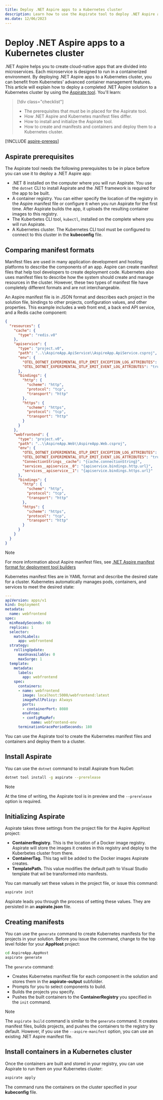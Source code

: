 ```yaml
---
title: Deploy .NET Aspire apps to a Kubernetes cluster
description: Learn how to use the Aspirate tool to deploy .NET Aspire apps to a Kubernetes cluster.
ms.date: 12/06/2023
---
```


# Deploy .NET Aspire apps to a Kubernetes cluster

.NET Aspire helps you to create cloud-native apps that are divided into microservices. Each microservice is designed to run in a containerized environment. By deploying .NET Aspire apps to a Kubernetes cluster, you can benefit from Kubernetes' advanced container management features. This article will explain how to deploy a completed .NET Aspire solution to a Kubernetes cluster by using the [Aspirate tool](https://www.nuget.org/packages/Aspirate). You'll learn:

> [!div class="checklist"]
>
> - The prerequisites that must be in placed for the Aspirate tool.
> - How .NET Aspire and Kubernetes manifest files differ.
> - How to install and initialize the Aspirate tool.
> - How to create and manifests and containers and deploy them to a Kubernetes cluster.

[!INCLUDE [aspire-prereqs](../../includes/aspire-prereqs.md)]

## Aspirate prerequisites

The Aspirate tool needs the following prerequisites to be in place before you can use it to deploy a .NET Aspire app:

- .NET 8 installed on the computer where you will run Aspirate. You use the `dotnet` CLI to install Aspirate and the .NET framework is required for the app to be built.
- A container registry. You can either specify the location of the registry in the Aspire manifest file or configure it when you run Aspirate for the first time. After Aspirate builds the app, it uploads the resulting container images to this registry.
- The Kuberbetes CLI tool, `kubectl`, installed on the complete where you will run Aspirate.
- A Kubernetes cluster. The Kubernetes CLI tool must be configured to connect to this cluster in the **kubeconfig** file.

## Comparing manifest formats

Manifest files are used in many application development and hosting platforms to describe the components of an app. Aspire can create manifest files that help tool developers to create  deployment code. Kubernetes also uses manifest files to describe how the system should create and manage resources in the cluster. However, these two types of manifest file have completely different formats and are not interchangeable. 

An Aspire manifest file is in JSON format and describes each project in the solution file, bindings to other projects, configuration values, and other properties. This example includes a web front end, a back end API service, and a Redis cache component:

```json
{
  "resources": {
    "cache": {
      "type": "redis.v0"
    },
    "apiservice": {
      "type": "project.v0",
      "path": "..\\AspireApp.ApiService\\AspireApp.ApiService.csproj",
      "env": {
        "OTEL_DOTNET_EXPERIMENTAL_OTLP_EMIT_EXCEPTION_LOG_ATTRIBUTES": "true",
        "OTEL_DOTNET_EXPERIMENTAL_OTLP_EMIT_EVENT_LOG_ATTRIBUTES": "true"
      },
      "bindings": {
        "http": {
          "scheme": "http",
          "protocol": "tcp",
          "transport": "http"
        },
        "https": {
          "scheme": "https",
          "protocol": "tcp",
          "transport": "http"
        }
      }
    },
    "webfrontend": {
      "type": "project.v0",
      "path": "..\\AspireApp.Web\\AspireApp.Web.csproj",
      "env": {
        "OTEL_DOTNET_EXPERIMENTAL_OTLP_EMIT_EXCEPTION_LOG_ATTRIBUTES": "true",
        "OTEL_DOTNET_EXPERIMENTAL_OTLP_EMIT_EVENT_LOG_ATTRIBUTES": "true",
        "ConnectionStrings__cache": "{cache.connectionString}",
        "services__apiservice__0": "{apiservice.bindings.http.url}",
        "services__apiservice__1": "{apiservice.bindings.https.url}"
      },
      "bindings": {
        "http": {
          "scheme": "http",
          "protocol": "tcp",
          "transport": "http"
        },
        "https": {
          "scheme": "https",
          "protocol": "tcp",
          "transport": "http"
        }
      }
    }
  }
}
```

> [!NOTE]
> For more information about Aspire manifest files, see [.NET Aspire manifest format for deployment tool builders](manifest-format.md)

Kubernetes manifest files are in YAML format and describe the desired state for a cluster. Kubernetes automatically manages pods, containers, and services to meet the desired state:

```yaml
---
apiVersion: apps/v1
kind: Deployment
metadata:
  name: webfrontend
spec:
  minReadySeconds: 60
  replicas: 1
  selector:
    matchLabels:
      app: webfrontend
  strategy:
    rollingUpdate:
      maxUnavailable: 0
      maxSurge: 1
  template:
    metadata:
      labels:
        app: webfrontend
    spec:
      containers:
      - name: webfrontend
        image: localhost:5000/webfrontend:latest
        imagePullPolicy: Always
        ports:
        - containerPort: 8080
        envFrom:
        - configMapRef:
            name: webfrontend-env
      terminationGracePeriodSeconds: 180
```

You can use the Aspirate tool to create the Kubernetes manifest files and containers and deploy them to a cluster. 

## Install Aspirate

You can use the `dotnet` command to install Aspirate from NuGet:

```bash
dotnet tool install -g aspirate --prerelease
```

> [!NOTE]
> At the time of writing, the Aspirate tool is in preview and the `--prerelease` option is required.

## Initializing Aspirate

Aspirate takes three settings from the project file for the Aspire AppHost project:

- **ContainerRegistry.** This is the location of a Docker image registry. Aspirate will store the images it creates in this registry and deploy to the Kuberbetes cluster from there.
- **ContainerTag.** This tag will be added to the Docker images Aspirate creates.
- **TemplatePath.** This value modifies the default path to Visual Studio template that wil be transformed into manifests.

You can manually set these values in the project file, or issue this command:

```bash
aspirate init
```

Aspirate leads you through the process of setting these values. They are persisted in an **aspirate.json** file.

## Creating manifests

You can use the `generate` command to create Kubernetes manifests for the projects in your solution. Before you issue the command, change to the top level folder for your **AppHost** project:

```bash
cd AspireApp.AppHost
aspirate generate
```

The `generate` command:

- Creates Kubernetes manifest file for each component in the solution and stores them in the **aspirate-output** subfolder.
- Prompts for you to select components to build.
- Builds the projects you specify.
- Pushes the built containers to the **ContainerRegistry** you specified in the `init` command.

> [!NOTE]
> The `aspirate build` command is similar to the `generate` command. It creates manifest files, builds projects, and pushes the containers to the registry by default. However, if you use the `--aspire-manifest` option, you can use an existing .NET Aspire manifest file.

## Install containers in a Kubernetes cluster

Once the containers are built and stored in your registry, you can use Aspirate to run them on your Kubernetes cluster:

```bash
aspirate apply
```

The command runs the containers on the cluster specified in your **kubeconfig** file.
